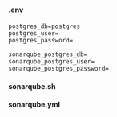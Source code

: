 #### .env

```
postgres_db=postgres
postgres_user=
postgres_password=

sonarqube_postgres_db=
sonarqube_postgres_user=
sonarqube_postgres_password=
```


#### sonarqube.sh


#### sonarqube.yml


